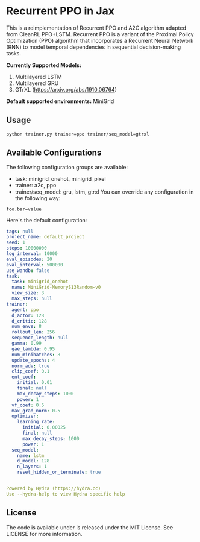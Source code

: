 # Recurrent PPO in Jax

This is a reimplementation of Recurrent PPO and A2C algorithm adapted from CleanRL PPO+LSTM. Recurrent PPO is a variant of the Proximal Policy Optimization (PPO) algorithm that incorporates a Recurrent Neural Network (RNN) to model temporal dependencies in sequential decision-making tasks. 

**Currently Supported Models:** 
1. Multilayered LSTM 
2. Multilayered GRU
3. GTrXL (https://arxiv.org/abs/1910.06764)

**Default supported environments:** MiniGrid

## Usage

```
python trainer.py trainer=ppo trainer/seq_model=gtrxl
```

## Available Configurations
The following configuration groups are available:

- task: minigrid_onehot, minigrid_pixel
- trainer: a2c, ppo
- trainer/seq_model: gru, lstm, gtrxl
You can override any configuration in the following way:

```
foo.bar=value
```

Here's the default configuration:
```yaml
tags: null
project_name: default_project
seed: 1
steps: 10000000
log_interval: 10000
eval_episodes: 20
eval_interval: 500000
use_wandb: false
task:
  task: minigrid_onehot
  name: MiniGrid-MemoryS13Random-v0
  view_size: 3
  max_steps: null
trainer:
  agent: ppo
  d_actor: 128
  d_critic: 128
  num_envs: 8
  rollout_len: 256
  sequence_length: null
  gamma: 0.99
  gae_lambda: 0.95
  num_minibatches: 8
  update_epochs: 4
  norm_adv: true
  clip_coef: 0.1
  ent_coef:
    initial: 0.01
    final: null
    max_decay_steps: 1000
    power: 1
  vf_coef: 0.5
  max_grad_norm: 0.5
  optimizer:
    learning_rate:
      initial: 0.00025
      final: null
      max_decay_steps: 1000
      power: 1
  seq_model:
    name: lstm
    d_model: 128
    n_layers: 1
    reset_hidden_on_terminate: true


Powered by Hydra (https://hydra.cc)
Use --hydra-help to view Hydra specific help
```
## License
The code is available under is released under the MIT License. See LICENSE for more information.

